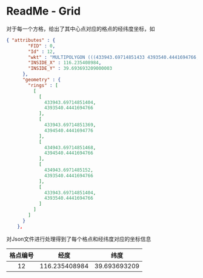 # ReadMe - Grid

对于每一个方格，给出了其中心点对应的格点的经纬度坐标，如

```json
{ "attributes" : {
        "FID" : 0,
        "Id" : 12,
        "wkt" : "MULTIPOLYGON (((433943.69714851433 4393540.4441694766, 434943.69714851433 4393540.4441694766, 434943.69714851433 4394540.4441694766, 433943.69714851433 4394540.4441694766, 433943.69714851433 4393540.4441694766)))",
        "INSIDE_X" : 116.235408984,
        "INSIDE_Y" : 39.693693209000003
      },
      "geometry" : {
        "rings" : [
          [
            [
              433943.69714851404,
              4393540.4441694766
            ],
            [
              433943.69714851369,
              4394540.4441694776
            ],
            [
              434943.69714851468,
              4394540.4441694766
            ],
            [
              434943.6971485152,
              4393540.4441694766
            ],
            [
              433943.69714851404,
              4393540.4441694766
            ]
          ]
        ]
      }
    },
```

对Json文件进行处理得到了每个格点和经纬度对应的坐标信息

| 格点编号 |     经度      |     纬度     |
| :------: | :-----------: | :----------: |
|    12    | 116.235408984 | 39.693693209 |

